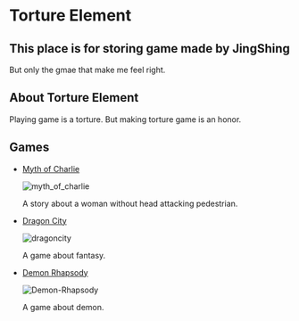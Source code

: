 # Torture Element
## This place is for storing game made by JingShing
But only the gmae that make me feel right.
## About Torture Element
Playing game is a torture. But making torture game is an honor.
## Games
* [Myth of Charlie](https://github.com/Torture-Element/Myth-of-Charlie)

  ![myth_of_charlie](https://img.itch.zone/aW1hZ2UvMTU2NjEzOS85NjM3OTU3LnBuZw==/347x500/m%2FUENI.png)
  
  A story about a woman without head attacking pedestrian.
* [Dragon City](https://github.com/Torture-Element/DragonCity)

  ![dragoncity](https://img.itch.zone/aW1hZ2UvMTYzNTU4Mi85ODcxMzg3LnBuZw==/347x500/25nNGS.png)

  A game about fantasy. 
* [Demon Rhapsody](https://github.com/Torture-Element/DemonRhapsody)

  ![Demon-Rhapsody](https://img.itch.zone/aW1hZ2UvMTY0OTgzNS85NzA2NjYyLnBuZw==/original/NCbvuR.png)
  
  A game about demon.
